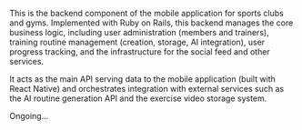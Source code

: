 This is the backend component of the mobile application for sports clubs and gyms. Implemented with Ruby on Rails, this backend manages the core business logic, including user administration (members and trainers), training routine management (creation, storage, AI integration), user progress tracking, and the infrastructure for the social feed and other services.

It acts as the main API serving data to the mobile application (built with React Native) and orchestrates integration with external services such as the AI routine generation API and the exercise video storage system.

Ongoing...
